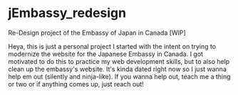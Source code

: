 # jEmbassy_redesign
Re-Design project of the Embassy of Japan in Canada [WIP]

Heya, this is just a personal project I started with the intent on trying to modernize the website for the Japanese Embassy in Canada.
I got motivated to do this to practice my web development skills, but to also help clean up the embassy's website. It's kinda dated right now so I just wanna help em out (silently and ninja-like). If you wanna help out, teach me a thing or two or if anything comes up, just reach out!
